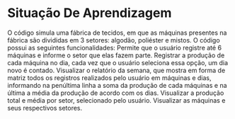 # Situação De Aprendizagem

O código simula uma fábrica de tecidos, em que as máquinas presentes na fábrica são divididas em 3 setores: algodão, poliéster e mistos. O código possui as seguintes funcionalidades:
Permite que o usuário registre até 6 máquinas e informe o setor que elas fazem parte.
Registrar a produção de cada máquina no dia, cada vez que o usuário seleciona essa opção, um dia novo é contado.
Visualizar o relatório da semana, que mostra em forma de matriz todos os registros realizados pelo usuário em máquinas e dias, informando na penúltima linha a soma da produção de cada máquinas e na última a média da produção de acordo com os dias.
Visualizar a produção total e média por setor, selecionado pelo usuário.
Visualizar as máquinas e seus respectivos setores.

